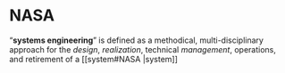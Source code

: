 # NASA
“**systems engineering**” is defined as a methodical, multi-disciplinary approach for the _design_, _realization_, technical _management_, operations, and retirement of a [[system#NASA |system]]
